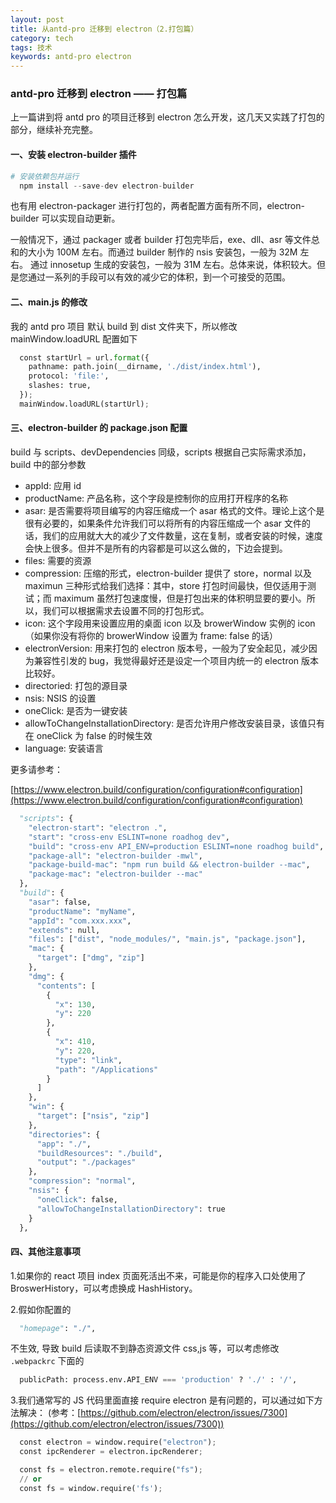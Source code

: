 ```yaml
---
layout: post
title: 从antd-pro 迁移到 electron（2.打包篇）
category: tech
tags: 技术
keywords: antd-pro electron
---
```


### antd-pro 迁移到 electron —— 打包篇

上一篇讲到将 antd pro 的项目迁移到 electron 怎么开发，这几天又实践了打包的部分，继续补充完整。

#### 一、安装 electron-builder 插件

```python
# 安装依赖包并运行
  npm install --save-dev electron-builder
```

也有用 electron-packager 进行打包的，两者配置方面有所不同，electron-builder 可以实现自动更新。

一般情况下，通过 packager 或者 builder 打包完毕后，exe、dll、asr 等文件总和的大小为 100M 左右。而通过 builder 制作的 nsis 安装包，一般为 32M 左右。
通过 innosetup 生成的安装包，一般为 31M 左右。总体来说，体积较大。但是您通过一系列的手段可以有效的减少它的体积，到一个可接受的范围。

#### 二、main.js 的修改

我的 antd pro 项目 默认 build 到 dist 文件夹下，所以修改 mainWindow.loadURL 配置如下

```python
  const startUrl = url.format({
    pathname: path.join(__dirname, './dist/index.html'),
    protocol: 'file:',
    slashes: true,
  });
  mainWindow.loadURL(startUrl);
```

#### 三、electron-builder 的 package.json 配置

build 与 scripts、devDependencies 同级，scripts 根据自己实际需求添加，build 中的部分参数

- appId: 应用 id
- productName: 产品名称，这个字段是控制你的应用打开程序的名称
- asar: 是否需要将项目编写的内容压缩成一个 asar 格式的文件。理论上这个是很有必要的，如果条件允许我们可以将所有的内容压缩成一个 asar 文件的话，我们的应用就大大的减少了文件数量，这在复制，或者安装的时候，速度会快上很多。但并不是所有的内容都是可以这么做的，下边会提到。
- files: 需要的资源
- compression: 压缩的形式，electron-builder 提供了 store，normal 以及 maximun 三种形式给我们选择：其中，store 打包时间最快，但仅适用于测试；而 maximum 虽然打包速度慢，但是打包出来的体积明显要的要小。所以，我们可以根据需求去设置不同的打包形式。
- icon: 这个字段用来设置应用的桌面 icon 以及 browerWindow 实例的 icon（如果你没有将你的 browerWindow 设置为 frame: false 的话）
- electronVersion: 用来打包的 electron 版本号，一般为了安全起见，减少因为兼容性引发的 bug，我觉得最好还是设定一个项目内统一的 electron 版本比较好。
- directoried: 打包的源目录
- nsis: NSIS 的设置
- oneClick: 是否为一键安装
- allowToChangeInstallationDirectory: 是否允许用户修改安装目录，该值只有在 oneClick 为 false 的时候生效
- language: 安装语言

更多请参考：

[https://www.electron.build/configuration/configuration#configuration](https://www.electron.build/configuration/configuration#configuration)

```python
  "scripts": {
    "electron-start": "electron .",
    "start": "cross-env ESLINT=none roadhog dev",
    "build": "cross-env API_ENV=production ESLINT=none roadhog build",
    "package-all": "electron-builder -mwl",
    "package-build-mac": "npm run build && electron-builder --mac",
    "package-mac": "electron-builder --mac"
  },
  "build": {
    "asar": false,
    "productName": "myName",
    "appId": "com.xxx.xxx",
    "extends": null,
    "files": ["dist", "node_modules/", "main.js", "package.json"],
    "mac": {
      "target": ["dmg", "zip"]
    },
    "dmg": {
      "contents": [
        {
          "x": 130,
          "y": 220
        },
        {
          "x": 410,
          "y": 220,
          "type": "link",
          "path": "/Applications"
        }
      ]
    },
    "win": {
      "target": ["nsis", "zip"]
    },
    "directories": {
      "app": "./",
      "buildResources": "./build",
      "output": "./packages"
    },
    "compression": "normal",
    "nsis": {
      "oneClick": false,
      "allowToChangeInstallationDirectory": true
    }
  },
```

#### 四、其他注意事项

1.如果你的 react 项目 index 页面死活出不来，可能是你的程序入口处使用了 BroswerHistory，可以考虑换成 HashHistory。

2.假如你配置的

```python
  "homepage": "./",
```

不生效, 导致 build 后读取不到静态资源文件 css,js 等，可以考虑修改 `.webpackrc` 下面的

```python
  publicPath: process.env.API_ENV === 'production' ? './' : '/',
```

3.我们通常写的 JS 代码里面直接 require electron 是有问题的，可以通过如下方法解决：
(参考：[https://github.com/electron/electron/issues/7300](https://github.com/electron/electron/issues/7300))

```python
  const electron = window.require("electron");
  const ipcRenderer = electron.ipcRenderer;

  const fs = electron.remote.require("fs");
  // or
  const fs = window.require('fs');
```
